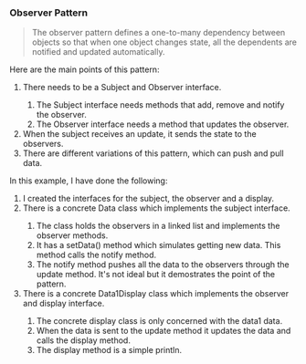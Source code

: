 ### Observer Pattern
> The observer pattern defines a one-to-many dependency between objects so that when one object changes state, all the
dependents are notified and updated automatically.

Here are the main points of this pattern:
<ol>
  <li>There needs to be a Subject and Observer interface.</li>
  <ol>
    <li>The Subject interface needs methods that add, remove and notify the observer.</li>
    <li>The Observer interface needs a method that updates the observer.</li>
  </ol>
  <li>When the subject receives an update, it sends the state to the observers.</li>
  <li>There are different variations of this pattern, which can push and pull data.</li>
</ol>

In this example, I have done the following:
<ol>
  <li>I created the interfaces for the subject, the observer and a display.</li>
  <li>There is a concrete Data class which implements the subject interface.</li>
    <ol>
      <li>The class holds the observers in a linked list and implements the observer methods.</li>
      <li>It has a setData() method which simulates getting new data. This method calls the notify method.</li>
      <li>The notify method pushes all the data to the observers through the update method. It's not ideal but it 
demostrates the point of the pattern.</li>
    </ol>
  <li>There is a concrete Data1Display class which implements the observer and display interface.</li>
    <ol>
      <li>The concrete display class is only concerned with the data1 data.</li>
      <li>When the data is sent to the update method it updates the data and calls the display method.</li>
      <li>The display method is a simple println.</li>
    </ol>
</ol>